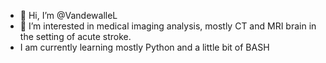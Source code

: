 - 👋 Hi, I’m @VandewalleL
- 👀 I’m interested in medical imaging analysis, mostly CT and MRI brain in the setting of acute stroke.
- I am currently learning mostly Python and a little bit of BASH


<!---
VandewalleL/VandewalleL is a ✨ special ✨ repository because its `README.md` (this file) appears on your GitHub profile.
You can click the Preview link to take a look at your changes.
--->

